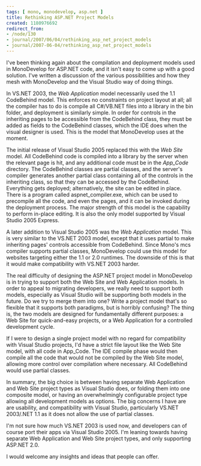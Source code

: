 ```yaml
---
tags: [ mono, monodevelop, asp.net ]
title: Rethinking ASP.NET Project Models
created: 1180976692
redirect_from:
- /node/130
- journal/2007/06/04/rethinking_asp_net_project_models
- journal/2007-06-04/rethinking_asp_net_project_models
---
```

I've been thinking again about the compilation and deployment models used in
MonoDevelop for ASP.NET code, and it isn't easy to come up with a good solution.
I've written a discussion of the various possibilities and how they mesh with
MonoDevelop and the Visual Studio way of doing things.<!--break-->

In VS.NET 2003, the _Web Application_ model necessarily used the 1.1 CodeBehind
model. This enforces no constraints on project layout at all; all the compiler
has to do is compile all C#/VB.NET files into a library in the bin folder, and
deployment is similarly simple. In order for controls in the inheriting pages to
be accessible from the CodeBehind class, they must be added as fields to the
CodeBehind classes, which the IDE does when the visual designer is used. This is
the model that MonoDevelop uses at the moment.

The initial release of Visual Studio 2005 replaced this with the _Web Site_
model. All CodeBehind code is compiled into a library by the server when the
relevant page is hit, and any additional code must be in the _App_Code_
directory. The CodeBehind classes are partial classes, and the server's compiler
generates another partial class containing all of the controls in the inheriting
class, so that they can be accessed by the CodeBehind. Everything gets deployed;
alternatively, the site can be edited in place. There is a program called
aspnet_compiler.exe, which can be used to precompile all the code, and even the
pages, and it can be invoked during the deployment process. The major strength
of this model is the capability to perform in-place editing. It is also the only
model supported by Visual Studio 2005 Express.

A later addition to Visual Studio 2005 was the _Web Application_ model. This is
very similar to the VS.NET 2003 model, except that it uses partial to make
inheriting pages' controls accessible from CodeBehind. Since Mono's mcs compiler
supports partial classes, MonoDevelop could use this model for websites
targeting either the 1.1 or 2.0 runtimes. The downside of this is that it would
make compatibility with VS.NET 2003 harder.

The real difficulty of designing the ASP.NET project model in MonoDevelop is in
trying to support both the Web Site and Web Application models. In order to
appeal to migrating developers, we really need to support both models,
especially as Visual Studio will be supporting both models in the future. Do we
try to merge them into one? Write a project model that's so flexible that it
supports both paradigms, but is horribly confusing? The thing is, the two models
are designed for fundamentally different purposes: a Web Site for quick-and-easy
projects, or a Web Application for a controlled development cycle.

If I were to design a single project model with no regard for compatibility with
Visual Studio projects, I'd have a strict file layout like the Web Site model,
with all code in App_Code. The IDE compile phase would then compile all the code
that would not be compiled by the Web Site model, allowing more control over
compilation where necessary. All CodeBehind would use partial classes.

In summary, the big choice is between having separate Web Application and Web
Site project types as Visual Studio does, or folding them into one composite
model, or having an overwhelmingly configurable project type allowing all
development models as options. The big concerns I have are are usability, and
compatibility with Visual Studio, particularly VS.NET 2003/.NET 1.1 as it does
not allow the use of partial classes.

I'm not sure how much VS.NET 2003 is used now, and developers can of course port
their apps via Visual Studio 2005. I'm leaning towards having separate Web
Application and Web Site project types, and only supporting ASP.NET 2.0.

I would welcome any insights and ideas that people can offer.
